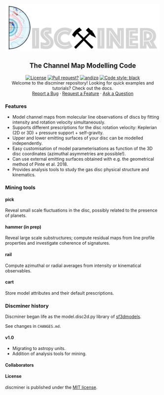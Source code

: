<p align="center">
<img src="https://raw.githubusercontent.com/andizq/andizq.github.io/master/discminer/discminer_logo.jpeg" width="500" height="" ></p>

<h2 align="center">The Channel Map Modelling Code</h2>

<div align="center">
<a href="https://github.com/andizq/discminer/blob/main/LICENSE"><img alt="License" src="https://img.shields.io/badge/license-MIT-FEE440.svg?style=for-the-badge"></a>
<a href="https://github.com/andizq/discminer/pulls"><img alt="Pull request?" src="https://img.shields.io/badge/Become%20a-miner%20%e2%9a%92-00BBF9.svg?style=for-the-badge"></a>
<a href="https://github.com/andizq"><img alt="andizq" src="https://img.shields.io/badge/with%20%e2%99%a1%20by-andizq-ff1414.svg?style=for-the-badge"></a>
<a href="https://github.com/psf/black"><img alt="Code style: black" src="https://img.shields.io/badge/code%20style-black-000000.svg?style=for-the-badge"></a>
</div>


<div align="center">
  Welcome to the discminer repository! Looking for quick examples and tutorials? Check out the docs.
  <br />
  <a href="https://github.com/andizq/discminer/issues/new?assignees=&labels=bug&title=bug%3A+">Report a Bug</a>
  ·
  <a href="https://github.com/andizq/discminer/issues/new?assignees=&labels=enhancement&title=feature%3A+">Request a Feature</a>
  ·
  <a href="https://github.com/andizq/discminer/issues/new?assignees=&labels=question&title=question%3A+">Ask a Question</a>
</div>


### Features

- Model channel maps from molecular line observations of discs by fitting intensity and rotation velocity simultaneously.
- Supports different prescriptions for the disc rotation velocity: Keplerian (2D or 3D) + pressure support + self-gravity.   
- Upper and lower emitting surfaces of your disc can be modelled independently.
- Easy customisation of model parameterisations as function of the 3D disc coordinates (azimuthal asymmetries are possible!).
- Can use external emitting surfaces obtained with e.g. the geometrical method of Pinte et al. 2018.
- Provides analysis tools to study the gas disc physical structure and kinematics.


### Mining tools

#### pick

Reveal small scale fluctuations in the disc, possibly related to the presence of planets.

#### hammer (in prep)

Reveal large scale substructures; compute residual maps from line profile properties and investigate coherence of signatures.

#### rail

Compute azimuthal or radial averages from intensity or kinematical observables.

#### cart

Store model attributes and their default prescriptions.


### Discminer history

Discminer began life as the model.disc2d.py library of [sf3dmodels](https://github.com/andizq/sf3dmodels).

See changes in `CHANGES.md`.

#### v1.0

- Migrating to astropy units.
- Addition of analysis tools for mining.

#### Collaborators

#### License

discminer is published under the [MIT license](https://github.com/andizq/discminer/blob/main/LICENSE).